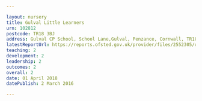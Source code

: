 ```yaml
---

layout: nursery
title: Gulval Little Learners
urn: 102812
postcode: TR18 3BJ
address: Gulval CP School, School Lane,Gulval, Penzance, Cornwall, TR18 3BJ
latestReportUrl: https://reports.ofsted.gov.uk/provider/files/2552305/urn/102812.pdf
teaching: 2
development: 2
leadership: 2
outcomes: 2
overall: 2
date: 01 April 2018 
datePublish: 2 March 2016

---
```

